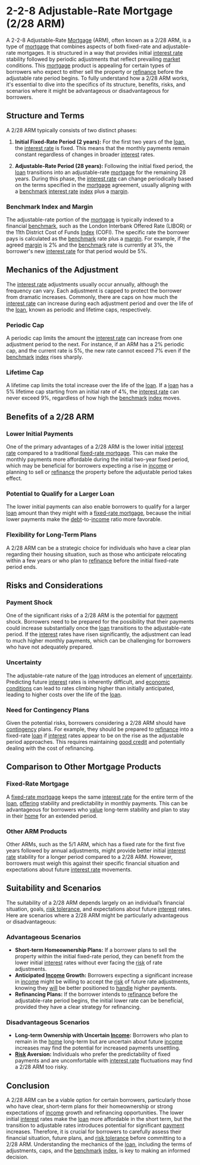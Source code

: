 # 2-2-8 Adjustable-Rate Mortgage (2/28 ARM)

A 2-2-8 Adjustable-Rate [Mortgage](../m/mortgage.md) (ARM), often known as a 2/28 ARM, is a type of [mortgage](../m/mortgage.md) that combines aspects of both fixed-rate and adjustable-rate mortgages. It is structured in a way that provides initial [interest rate](../i/interest_rate.md) stability followed by periodic adjustments that reflect prevailing [market](../m/market.md) conditions. This [mortgage](../m/mortgage.md) product is appealing for certain types of borrowers who expect to either sell the property or [refinance](../r/refinance.md) before the adjustable rate period begins. To fully understand how a 2/28 ARM works, it's essential to dive into the specifics of its structure, benefits, risks, and scenarios where it might be advantageous or disadvantageous for borrowers.

## Structure and Terms

A 2/28 ARM typically consists of two distinct phases:

1. **Initial Fixed-Rate Period (2 years):** For the first two years of the [loan](../l/loan.md), the [interest rate](../i/interest_rate.md) is fixed. This means that the monthly payments remain constant regardless of changes in broader [interest](../i/interest.md) rates.

2. **Adjustable-Rate Period (28 years):** Following the initial fixed period, the [loan](../l/loan.md) transitions into an adjustable-rate [mortgage](../m/mortgage.md) for the remaining 28 years. During this phase, the [interest rate](../i/interest_rate.md) can change periodically based on the terms specified in the [mortgage](../m/mortgage.md) agreement, usually aligning with a [benchmark](../b/benchmark.md) [interest rate](../i/interest_rate.md) [index](../i/index.md) plus a [margin](../m/margin.md).

### Benchmark Index and Margin

The adjustable-rate portion of the [mortgage](../m/mortgage.md) is typically indexed to a financial [benchmark](../b/benchmark.md), such as the London Interbank Offered Rate (LIBOR) or the 11th District Cost of Funds [Index](../i/index.md) (COFI). The specific rate the borrower pays is calculated as the [benchmark](../b/benchmark.md) rate plus a [margin](../m/margin.md). For example, if the agreed [margin](../m/margin.md) is 2% and the [benchmark](../b/benchmark.md) rate is currently at 3%, the borrower's new [interest rate](../i/interest_rate.md) for that period would be 5%.

## Mechanics of the Adjustment

The [interest rate](../i/interest_rate.md) adjustments usually occur annually, although the frequency can vary. Each adjustment is capped to protect the borrower from dramatic increases. Commonly, there are caps on how much the [interest rate](../i/interest_rate.md) can increase during each adjustment period and over the life of the [loan](../l/loan.md), known as periodic and lifetime caps, respectively.

### Periodic Cap

A periodic cap limits the amount the [interest rate](../i/interest_rate.md) can increase from one adjustment period to the next. For instance, if an ARM has a 2% periodic cap, and the current rate is 5%, the new rate cannot exceed 7% even if the [benchmark](../b/benchmark.md) [index](../i/index.md) rises sharply.

### Lifetime Cap

A lifetime cap limits the total increase over the life of the [loan](../l/loan.md). If a [loan](../l/loan.md) has a 5% lifetime cap starting from an initial rate of 4%, the [interest rate](../i/interest_rate.md) can never exceed 9%, regardless of how high the [benchmark](../b/benchmark.md) [index](../i/index.md) moves.

## Benefits of a 2/28 ARM

### Lower Initial Payments

One of the primary advantages of a 2/28 ARM is the lower initial [interest rate](../i/interest_rate.md) compared to a traditional [fixed-rate mortgage](../f/fixed-rate_mortgage.md). This can make the monthly payments more affordable during the initial two-year fixed period, which may be beneficial for borrowers expecting a rise in [income](../i/income.md) or planning to sell or [refinance](../r/refinance.md) the property before the adjustable period takes effect.

### Potential to Qualify for a Larger Loan

The lower initial payments can also enable borrowers to qualify for a larger [loan](../l/loan.md) amount than they might with a [fixed-rate mortgage](../f/fixed-rate_mortgage.md), because the initial lower payments make the [debt](../d/debt.md)-to-[income](../i/income.md) ratio more favorable.

### Flexibility for Long-Term Plans

A 2/28 ARM can be a strategic choice for individuals who have a clear plan regarding their housing situation, such as those who anticipate relocating within a few years or who plan to [refinance](../r/refinance.md) before the initial fixed-rate period ends.

## Risks and Considerations

### Payment Shock

One of the significant risks of a 2/28 ARM is the potential for [payment](../p/payment.md) shock. Borrowers need to be prepared for the possibility that their payments could increase substantially once the [loan](../l/loan.md) transitions to the adjustable-rate period. If the [interest](../i/interest.md) rates have risen significantly, the adjustment can lead to much higher monthly payments, which can be challenging for borrowers who have not adequately prepared.

### Uncertainty

The adjustable-rate nature of the [loan](../l/loan.md) introduces an element of [uncertainty](../u/uncertainty_in_trading.md). Predicting future [interest](../i/interest.md) rates is inherently difficult, and [economic conditions](../e/economic_conditions.md) can lead to rates climbing higher than initially anticipated, leading to higher costs over the life of the [loan](../l/loan.md).

### Need for Contingency Plans

Given the potential risks, borrowers considering a 2/28 ARM should have [contingency](../c/contingency.md) plans. For example, they should be prepared to [refinance](../r/refinance.md) into a fixed-rate [loan](../l/loan.md) if [interest](../i/interest.md) rates appear to be on the rise as the adjustable period approaches. This requires maintaining [good credit](../g/good_credit.md) and potentially dealing with the cost of refinancing.

## Comparison to Other Mortgage Products

### Fixed-Rate Mortgage

A [fixed-rate mortgage](../f/fixed-rate_mortgage.md) keeps the same [interest rate](../i/interest_rate.md) for the entire term of the [loan](../l/loan.md), [offering](../o/offering.md) stability and predictability in monthly payments. This can be advantageous for borrowers who [value](../v/value.md) long-term stability and plan to stay in their [home](../h/home.md) for an extended period. 

### Other ARM Products

Other ARMs, such as the 5/1 ARM, which has a fixed rate for the first five years followed by annual adjustments, might provide better initial [interest rate](../i/interest_rate.md) stability for a longer period compared to a 2/28 ARM. However, borrowers must weigh this against their specific financial situation and expectations about future [interest rate](../i/interest_rate.md) movements.

## Suitability and Scenarios

The suitability of a 2/28 ARM depends largely on an individual’s financial situation, goals, [risk tolerance](../r/risk_tolerance.md), and expectations about future [interest](../i/interest.md) rates. Here are scenarios where a 2/28 ARM might be particularly advantageous or disadvantageous:

### Advantageous Scenarios

- **Short-term Homeownership Plans:** If a borrower plans to sell the property within the initial fixed-rate period, they can benefit from the lower initial [interest](../i/interest.md) rates without ever facing the [risk](../r/risk.md) of rate adjustments.
- **Anticipated [Income](../i/income.md) Growth:** Borrowers expecting a significant increase in [income](../i/income.md) might be willing to accept the [risk](../r/risk.md) of future rate adjustments, knowing they [will](../w/will.md) be better positioned to [handle](../h/handle.md) higher payments.
- **Refinancing Plans:** If the borrower intends to [refinance](../r/refinance.md) before the adjustable-rate period begins, the initial lower rate can be beneficial, provided they have a clear strategy for refinancing.

### Disadvantageous Scenarios

- **Long-term Ownership with Uncertain [Income](../i/income.md):** Borrowers who plan to remain in the [home](../h/home.md) long-term but are uncertain about future [income](../i/income.md) increases may find the potential for increased payments unsettling.
- **[Risk](../r/risk.md) Aversion:** Individuals who prefer the predictability of fixed payments and are uncomfortable with [interest rate](../i/interest_rate.md) fluctuations may find a 2/28 ARM too risky.

## Conclusion

A 2/28 ARM can be a viable option for certain borrowers, particularly those who have clear, short-term plans for their homeownership or strong expectations of [income](../i/income.md) growth and refinancing opportunities. The lower initial [interest](../i/interest.md) rates make the [loan](../l/loan.md) more affordable in the short term, but the transition to adjustable rates introduces potential for significant [payment](../p/payment.md) increases. Therefore, it is crucial for borrowers to carefully assess their financial situation, future plans, and [risk tolerance](../r/risk_tolerance.md) before committing to a 2/28 ARM. Understanding the mechanics of the [loan](../l/loan.md), including the terms of adjustments, caps, and the [benchmark](../b/benchmark.md) [index](../i/index.md), is key to making an informed decision.